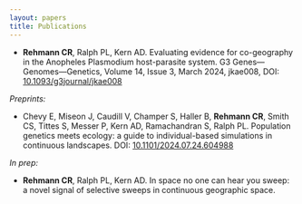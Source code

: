 ```yaml
---
layout: papers
title: Publications
---
```


* **Rehmann CR**, Ralph PL, Kern AD. Evaluating evidence for co-geography in the Anopheles Plasmodium
host-parasite system. G3 Genes—Genomes—Genetics, Volume 14, Issue 3, March 2024,
jkae008, DOI: [10.1093/g3journal/jkae008](https://academic.oup.com/g3journal/advance-article/doi/10.1093/g3journal/jkae008/7564588)

*Preprints:*

* Chevy E, Miseon J, Caudill V, Champer S, Haller B, **Rehmann CR**, Smith CS, Tittes S,
Messer P, Kern AD, Ramachandran S, Ralph PL. Population genetics meets ecology: a guide to
individual-based simulations in continuous landscapes. DOI: [10.1101/2024.07.24.604988](https://www.biorxiv.org/content/10.1101/2024.07.24.604988v1)

*In prep:* 

* **Rehmann CR**, Ralph PL, Kern AD. In space no one can hear you sweep: a novel signal of selective sweeps in continuous geographic space.
